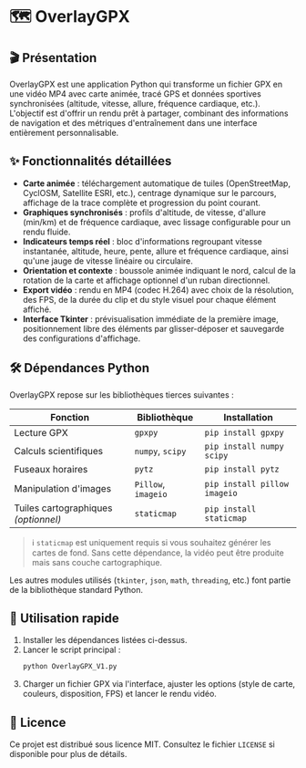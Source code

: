 # 🗺️ OverlayGPX

## 🎬 Présentation
OverlayGPX est une application Python qui transforme un fichier GPX en une vidéo MP4 avec carte animée, tracé GPS et données sportives synchronisées (altitude, vitesse, allure, fréquence cardiaque, etc.). L'objectif est d'offrir un rendu prêt à partager, combinant des informations de navigation et des métriques d'entraînement dans une interface entièrement personnalisable.

## ✨ Fonctionnalités détaillées
- **Carte animée** : téléchargement automatique de tuiles (OpenStreetMap, CyclOSM, Satellite ESRI, etc.), centrage dynamique sur le parcours, affichage de la trace complète et progression du point courant.
- **Graphiques synchronisés** : profils d'altitude, de vitesse, d'allure (min/km) et de fréquence cardiaque, avec lissage configurable pour un rendu fluide.
- **Indicateurs temps réel** : bloc d'informations regroupant vitesse instantanée, altitude, heure, pente, allure et fréquence cardiaque, ainsi qu'une jauge de vitesse linéaire ou circulaire.
- **Orientation et contexte** : boussole animée indiquant le nord, calcul de la rotation de la carte et affichage optionnel d'un ruban directionnel.
- **Export vidéo** : rendu en MP4 (codec H.264) avec choix de la résolution, des FPS, de la durée du clip et du style visuel pour chaque élément affiché.
- **Interface Tkinter** : prévisualisation immédiate de la première image, positionnement libre des éléments par glisser-déposer et sauvegarde des configurations d'affichage.

## 🛠️ Dépendances Python
OverlayGPX repose sur les bibliothèques tierces suivantes :

| Fonction | Bibliothèque | Installation |
|----------|--------------|--------------|
| Lecture GPX | `gpxpy` | `pip install gpxpy` |
| Calculs scientifiques | `numpy`, `scipy` | `pip install numpy scipy` |
| Fuseaux horaires | `pytz` | `pip install pytz` |
| Manipulation d'images | `Pillow`, `imageio` | `pip install pillow imageio` |
| Tuiles cartographiques *(optionnel)* | `staticmap` | `pip install staticmap` |

> ℹ️ `staticmap` est uniquement requis si vous souhaitez générer les cartes de fond. Sans cette dépendance, la vidéo peut être produite mais sans couche cartographique.

Les autres modules utilisés (`tkinter`, `json`, `math`, `threading`, etc.) font partie de la bibliothèque standard Python.

## 🚀 Utilisation rapide
1. Installer les dépendances listées ci-dessus.
2. Lancer le script principal :
   ```bash
   python OverlayGPX_V1.py
   ```
3. Charger un fichier GPX via l'interface, ajuster les options (style de carte, couleurs, disposition, FPS) et lancer le rendu vidéo.

## 📄 Licence
Ce projet est distribué sous licence MIT. Consultez le fichier `LICENSE` si disponible pour plus de détails.
